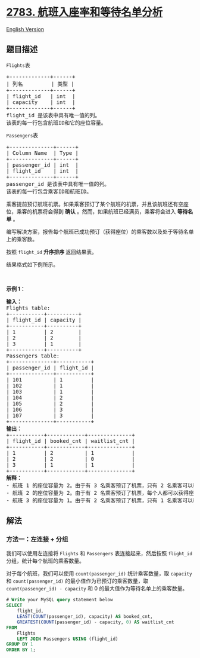 # [2783. 航班入座率和等待名单分析](https://leetcode.cn/problems/flight-occupancy-and-waitlist-analysis)

[English Version](/solution/2700-2799/2783.Flight%20Occupancy%20and%20Waitlist%20Analysis/README_EN.md)

## 题目描述

<!-- 这里写题目描述 -->

<p><code><font face="monospace">Flights</font></code>表</p>

<pre>
+-------------+------+
| 列名         | 类型 |
+-------------+------+
| flight_id   | int  |
| capacity    | int  |
+-------------+------+
flight_id 是该表中具有唯一值的列。 
该表的每一行包含航班ID和它的座位容量。
</pre>

<p><code>Passengers</code>表</p>

<pre>
+--------------+------+
| Column Name  | Type |
+--------------+------+
| passenger_id | int  |
| flight_id    | int  |
+--------------+------+
passenger_id 是该表中具有唯一值的列。
该表的每一行包含乘客ID和航班ID。
</pre>

<p>乘客提前预订航班机票。如果乘客预订了某个航班的机票，并且该航班还有空座位，乘客的机票将会得到 <strong>确认</strong> 。然而，如果航班已经满员，乘客将会进入 <strong>等待名单</strong> 。</p>

<p>编写解决方案，报告每个航班已成功预订（获得座位）的乘客数以及处于等待名单上的乘客数。</p>

<p>按照 <code>flight_id</code> <strong>升序排序&nbsp;</strong>返回结果表。</p>

<p>结果格式如下例所示。</p>

<p>&nbsp;</p>

<p><strong class="example">示例 1：</strong></p>

<pre>
<b>输入：</b>
Flights table:
+-----------+----------+
| flight_id | capacity |
+-----------+----------+
| 1         | 2        |
| 2         | 2        |
| 3         | 1        |
+-----------+----------+
Passengers table:
+--------------+-----------+
| passenger_id | flight_id |
+--------------+-----------+
| 101          | 1         |
| 102          | 1         |
| 103          | 1         |
| 104          | 2         |
| 105          | 2         |
| 106          | 3         |
| 107          | 3         |
+--------------+-----------+
<b>输出：</b>
+-----------+------------+--------------+
| flight_id | booked_cnt | waitlist_cnt |
+-----------+------------+--------------+
| 1         | 2          | 1            |
| 2         | 2          | 0            |
| 3         | 1          | 1            |
+-----------+------------+--------------+
<b>解释：</b>
- 航班 1 的座位容量为 2。由于有 3 名乘客预订了机票，只有 2 名乘客可以获得座位。因此，有 2 名乘客成功预订，并且有 1 名乘客在等待名单上。
- 航班 2 的座位容量为 2。由于有 2 名乘客预订了机票，每个人都可以获得座位。结果是，有 2 名乘客成功预订了座位，且没有乘客在等待名单上。
- 航班 3 的座位容量为 1。由于有 2 名乘客预订了机票，只有 1 名乘客可以获得座位。因此，有 1 名乘客成功预订，并且有 1 名乘客在等待名单上。</pre>

## 解法

### 方法一：左连接 + 分组

我们可以使用左连接将 `Flights` 和 `Passengers` 表连接起来，然后按照 `flight_id` 分组，统计每个航班的乘客数量。

对于每个航班，我们可以使用 `count(passenger_id)` 统计乘客数量，取 `capacity` 和 `count(passenger_id)` 的最小值作为已预订的乘客数量，取 `count(passenger_id) - capacity` 和 $0$ 的最大值作为等待名单上的乘客数量。

<!-- tabs:start -->

```sql
# Write your MySQL query statement below
SELECT
    flight_id,
    LEAST(COUNT(passenger_id), capacity) AS booked_cnt,
    GREATEST(COUNT(passenger_id) - capacity, 0) AS waitlist_cnt
FROM
    Flights
    LEFT JOIN Passengers USING (flight_id)
GROUP BY 1
ORDER BY 1;
```

<!-- tabs:end -->

<!-- end -->
